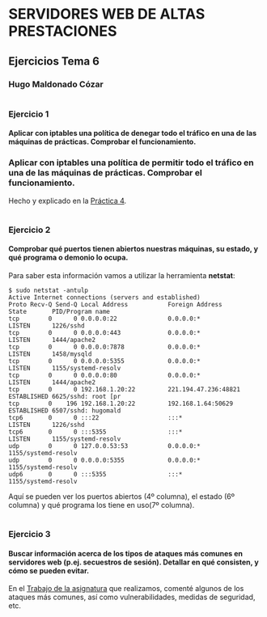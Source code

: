 # SERVIDORES WEB DE ALTAS PRESTACIONES


## Ejercicios Tema 6


### **Hugo Maldonado Cózar**

# <a></a>

### Ejercicio 1
#### Aplicar con iptables una política de denegar todo el tráfico en una de las máquinas de prácticas. Comprobar el funcionamiento.### Aplicar con iptables una política de permitir todo el tráfico en una de las máquinas de prácticas. Comprobar el funcionamiento.

Hecho y explicado en la [Práctica 4](https://github.com/hugomc92/SWAP/tree/master/Prácticas/Práctica4).

# <a></a>
### Ejercicio 2
#### Comprobar qué puertos tienen abiertos nuestras máquinas, su estado, y qué programa o demonio lo ocupa.

Para saber esta información vamos a utilizar la herramienta **netstat**:

```
$ sudo netstat -antulp
Active Internet connections (servers and established)
Proto Recv-Q Send-Q Local Address           Foreign Address         State       PID/Program name    
tcp        0      0 0.0.0.0:22              0.0.0.0:*               LISTEN      1226/sshd           
tcp        0      0 0.0.0.0:443             0.0.0.0:*               LISTEN      1444/apache2        
tcp        0      0 0.0.0.0:7878            0.0.0.0:*               LISTEN      1458/mysqld         
tcp        0      0 0.0.0.0:5355            0.0.0.0:*               LISTEN      1155/systemd-resolv 
tcp        0      0 0.0.0.0:80              0.0.0.0:*               LISTEN      1444/apache2        
tcp        0      0 192.168.1.20:22         221.194.47.236:48821    ESTABLISHED 6625/sshd: root [pr 
tcp        0    196 192.168.1.20:22         192.168.1.64:50629      ESTABLISHED 6507/sshd: hugomald 
tcp6       0      0 :::22                   :::*                    LISTEN      1226/sshd           
tcp6       0      0 :::5355                 :::*                    LISTEN      1155/systemd-resolv 
udp        0      0 127.0.0.53:53           0.0.0.0:*                           1155/systemd-resolv 
udp        0      0 0.0.0.0:5355            0.0.0.0:*                           1155/systemd-resolv 
udp6       0      0 :::5355                 :::*                                1155/systemd-resolv
```

Aquí se pueden ver los puertos abiertos (4º columna), el estado (6º columna) y qué programa los tiene en uso(7º columna).

# <a></a>
### Ejercicio 3
#### Buscar información acerca de los tipos de ataques más comunes en servidores web (p.ej. secuestros de sesión). Detallar en qué consisten, y cómo se pueden evitar.

En el [Trabajo de la asignatura](../../Trabajo/Seguridad%20en%20Servidores.pdf) que realizamos, comenté algunos de los ataques más comunes, así como vulnerabilidades, medidas de seguridad, etc.